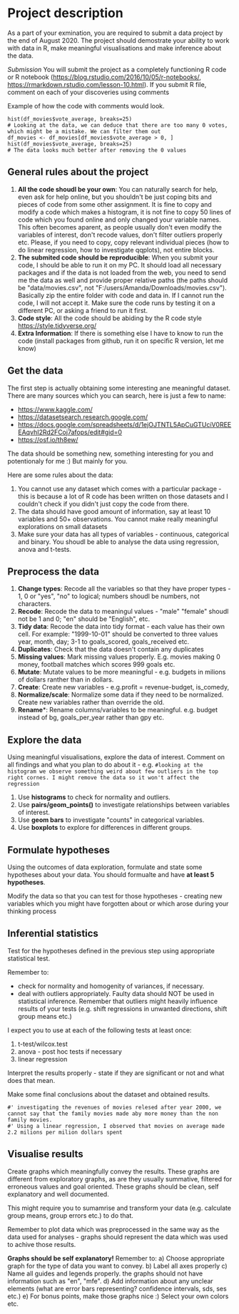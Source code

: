 # Project description

As a part of your exmination, you are required to submit a data project by the end of August 2020. The project should demostrate your ability to work with data in R, make meaningful visualisations and make inference about the data.

*Submission*
You will submit the project as a completely functioning R code or R notebook (https://blog.rstudio.com/2016/10/05/r-notebooks/, https://rmarkdown.rstudio.com/lesson-10.html). If you submit R file, comment on each of your discoveries using comments

Example of how the code with comments would look.

```{r}
hist(df_movies$vote_average, breaks=25)
# Looking at the data, we can deduce that there are too many 0 votes, which might be a mistake. We can filter them out
df_movies <- df_movies[df_movies$vote_average > 0, ]
hist(df_movies$vote_average, breaks=25)
# The data looks much better after removing the 0 values
```

## General rules about the project

1. **All the code shoudl be your own**: You can naturally search for help, even ask for help online, but you shouldn't be just coping bits and pieces of code from some other assignment. It is fine to copy and modify a code which makes a histogram, it is not fine to copy 50 lines of code which you found online and only changed your variable names. This often becomes aparent, as people usually don't even modify the variables of interest, don't recode values, don't filter outliers properly etc. Please, if you need to copy, copy relevant individual pieces (how to do linear regression, how to investigate qqplots), not entire blocks.
2. **The submited code should be reproducible**: When you submit your code, I should be able to run it on my PC. It should load all necessary packages and if the data is not loaded from the web, you need to send me the data as well and provide proper relative paths (the paths should be "data/movies.csv", not "F:/users/Amanda/Downloads/movies.csv"). Basically zip the entire folder with code and data in. If I cannot run the code, I will not accept it. Make sure the code runs by testing it on a different PC, or asking a friend to run it first.
3. **Code style**: All the code should be abiding by the R code style https://style.tidyverse.org/
4. **Extra Information**: If there is something else I have to know to run the code (install packages from github, run it on specific R version, let me know)

## Get the data
The first step is actually obtaining some interesting ane meaningful dataset. There are many sources which you can search, here is just a few to name:

- https://www.kaggle.com/
- https://datasetsearch.research.google.com/
- https://docs.google.com/spreadsheets/d/1ejOJTNTL5ApCuGTUciV0REEEAqvhI2Rd2FCoj7afops/edit#gid=0
- https://osf.io/th8ew/

The data should be something new, something interesting for you and potentionaly for me :) But mainly for you.

Here are some rules about the data:
1. You cannot use any dataset which comes with a particular package - this is because a lot of R code has been written on those datasets and I couldn't check if you didn't just copy the code from there.
2. The data should have good amount of information, say at least 10 variables and 50+ observations. You cannot make really meaningful explorations on small datasets
3. Make sure your data has all types of variables - continuous, categorical and binary. You shoudl be able to analyse the data using regression, anova and t-tests.

## Preprocess the data

1. **Change types**: Recode all the variables so that they have proper types - 1, 0 or "yes", "no" to logical; numbers shoudl be numbers, not characters.
2. **Recode**: Recode the data to meaningul values - "male" "female" shoudl not be 1 and 0; "en" should be "English", etc.
3. **Tidy data**: Recode the data into tidy format - each value has their own cell. For example: "1999-10-01" should be converted to three values year, month, day; 3-1 to goals_scored, goals_received etc.
4. **Duplicates**: Check that the data doesn't contain any duplicates
5. **Missing values**: Mark missing values properly. E.g. movies making 0 money, football matches which scores 999 goals etc.
6. **Mutate**: Mutate values to be more meaningful - e.g. budgets in milions of dollars ranther than in dollars. 
7. **Create**: Create new variables - e.g.profit = revenue-budget, is_comedy, 
8. **Normalize/scale**: Normalize some data if they need to be normalized. Create new variables rather than override the old.
9. **Rename***: Rename columns/variables to be meaningful. e.g. budget instead of bg, goals_per_year rather than gpy etc.

## Explore the data

Using meaningful visualisations, explore the data of interest. Comment on all findings and what you plan to do about it - e.g. `#looking at the histogram we observe something weird about few outliers in the top right cornes. I might remove the data so it won't affect the regression`

1. Use **histograms** to check for normality and outliers.
2. Use **pairs/geom_points()** to investigate relationships between variables of interest.
3. Use **geom bars** to investigate "counts" in categorical variables.
4. Use **boxplots** to explore for differences in different groups.

## Formulate hypotheses

Using the outcomes of data exploration, formulate and state some hypotheses about your data. You should formualte and have **at least 5 hypotheses**.

Modify the data so that you can test for those hypotheses - creating new variables which you might have forgotten about or which arose during your thinking process

## Inferential statistics

Test for the hypotheses defined in the previous step using appropriate statistical test. 

Remember to:
- check for normality and homogenity of variances, if necessary. 
- deal with outliers appropriately. Faulty data should NOT be used in statistical inference. Remember that outliers might heavily influence results of your tests (e.g. shift regressions in unwanted directions, shift group means etc.)

I expect you to use at each of the following tests at least once:

1. t-test/wilcox.test
2. anova - post hoc tests if necessary
3. linear regression

Interpret the results properly - state if they are significant or not and what does that mean.

Make some final conclusions about the dataset and obtained results.

```
#' investigating the revenues of movies relesed after year 2000, we cannot say that the family movies made aby more money than the non family movies.
#' Using a linear regression, I observed that movies on average made 2.2 milions per milion dollars spent
```
## Visualise results

Create graphs which meaningfully convey the results. These graphs are different from exploratory graphs, as are they usually summative, filtered for erroneous values and goal oriented. These graphs should be clean, self explanatory and well documented.

This might require you to sumamrise and transform your data (e.g. calculate group means, group errors etc.) to do that.

Remember to plot data which was preprocessed in the same way as the data used for analyses - graphs should represent the data which was used to achive those results.

**Graphs should be self explanatory!** Remember to:
a) Choose appropriate graph for the type of data you want to convey.
b) Label all axes properly
c) Name all guides and legends properly. the graphs should not have information such as "en", "mfe".
d) Add information about any unclear elements (what are error bars representing? confidence intervals, sds, ses etc.)
e) For bonus points, make those graphs nice :) Select your own colors etc.